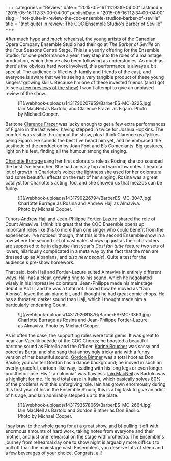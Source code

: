 +++
categories = "Review"
date = "2015-05-16T11:19:00-04:00"
lastmod = "2015-05-16T12:37:00-04:00"
publishDate = "2015-05-16T12:34:00-04:00"
slug = "not-quite-in-review-the-coc-ensemble-studios-barber-of-seville"
title = "(not quite) In review: The COC Ensemble Studio&#039;s Barber of Seville"
+++

After much hype and *much* rehearsal, the young artists of the Canadian Opera Company Ensemble Studio had their go at *The Barber of Seville* on the Four Seasons Centre Stage. This is a yearly offering for the Ensemble Studio; for one performance a year, they step into the roles of a mainstage production, which they've also been following as understudies. As much as there's the obvious hard work involved, this performance is always a bit special. The audience is filled with family and friends of the cast, and everyone is aware that we're seeing a very tangible product of these young singers' growing skills. Because I'm one of these invested friends (and I got to see [a few previews of the show](/a-preview-of-the-barber-of-seville-from-the-coc-ensemble-studio/)) I won't attempt to give an unbiased review of the show. 

<figure data-type="image">
![](/webhook-uploads/1431790207959/BarberES-MC-3225.jpg)
<figcaption>Iain MacNeil as Bartolo, and Clarence Frazer as Figaro. Photo by Michael Cooper.</figcaption>
</figure>

Baritone [Clarence Frazer](/scene/people/clarence-frazer/) was lucky enough to get a few extra performances of Figaro in the last week, having stepped in twice for Joshua Hopkins. The comfort was visible throughout the show, plus I think Clarence *really* likes being Figaro. He sounds the best I've heard him yet, and he embraced the aesthetic of the production by Joan Font and Els Comediants. Big gestures, light on his feet, finding all the humour among the singing. 

[Charlotte Burrage](/scene/people/charlotte-burrage/) sang her first coloratura role as Rosina; she too sounded the best I've heard her. She had an easy top and warm low notes. I heard a lot of growth in Charlotte's voice; the lightness she used for her coloratura had some beautiful effects on the rest of her singing. Rosina was a great catalyst for Charlotte's acting, too, and she showed us that mezzos can be funny.

<figure data-type="image">
![](/webhook-uploads/1431790226794/BarberES-MC-3047.jpg)
<figcaption>Charlotte Burrage as Rosina and Andrew Haji as Almaviva. Photo by Michael Cooper.</figcaption>
</figure>

Tenors [Andrew Haji](/scene/people/andrew-haji/) and [Jean-Philippe Fortier-Lazure](/scene/people/jean-philippe-fortier-lazure/) shared the role of Count Almaviva. I think it's great that the COC Ensemble opens up important roles like this to more than one singer who could benefit from the experience. I've noticed, though, that this is the second Ensemble show in a row where the second set of castmates shows up just as their characters are supposed to be in disguise (last year's *Così fan tutte* feature two sets of lovers, hilariously complicated in a meta way by the fact that the men are dressed up as Albanians, and *also new people*). Quite a test for the audience's pre-show homework. 

That said, both Haji and Fortier-Lazure suited Almaviva in entirely different ways. Haji has a clear, growing ring to his sound, which he negotiated wisely in his impressive coloratura. Jean-Philippe made his mainstage debut in Act II, and he was a total riot. I loved how he moved as "Don Alonso", loved the air-piano bit, and I thought he had great comic chops. He has a throatier, darker sound than Haji, which I thought made him a particularly endearing Count.

<figure data-type="image">
![](/webhook-uploads/1431792681876/BarberES-MC-3363.jpg)
<figcaption>Charlotte Burrage as Rosina and Jean-Philippe Fortier-Lazure as Almaviva. Photo by Michael Cooper.</figcaption>
</figure>

As is often the case, the supporting roles were total gems. It was great to hear Jan Vaculik outside of the COC Chorus; he boasted a beautiful baritone sound as Fiorello and the Officer. [Karine Boucher](/scene/people/karine-boucher/) was sassy and bored as Berta, and she sang that annoyingly tricky aria with a funny version of her beautiful sound. [Gordon Bintner](/scene/people/gordon-bintner/) was a total hoot as Don Basilio; you can tell Gordon has a dance background; he moved in such an overly-graceful, cartoon-like way, leading with his long legs or even longer prosthetic nose. His "La calunnia" was flawless. [Iain MacNeil](/scene/people/iain-macneil/) as Bartolo was a highlight for me. He had total ease in Italian, which basically solves 80% of the problems with this unforgiving role. Iain has grown enormously during this first year of his in the Ensemble Studio; this is a big task to give an artist of his age, and Iain admirably stepped up to the plate.

<figure data-type="image">
![](/webhook-uploads/1431793578069/BarberES-MC-2664.jpg)
<figcaption>Iain MacNeil as Bartolo and Gordon Bintner as Don Basilio. Photo by Michael Cooper.</figcaption>
</figure>

I say bravi to the whole gang for a) a great show, and b) pulling it off with enormous amounts of hard work, taking notes from everyone and their mother, and just one rehearsal on the stage with orchestra. The Ensemble's journey from rehearsal day one to show night is arguably more difficult to pull off than the mainstage cast. Ensemblers, you deserve lots of sleep and a few beverages of your choice. Congrats, all!
